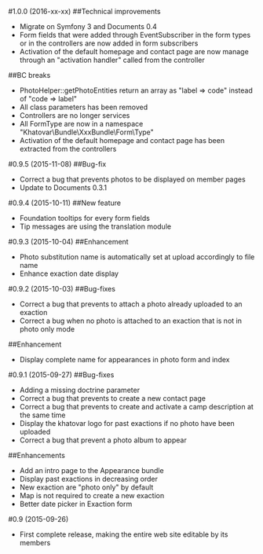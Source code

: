 #1.0.0 (2016-xx-xx)
##Technical improvements
- Migrate on Symfony 3 and Documents 0.4
- Form fields that were added through EventSubscriber in the form types or in the controllers are now added in form subscribers
- Activation of the default homepage and contact page are now manage through an "activation handler" called from the controller

##BC breaks
- PhotoHelper::getPhotoEntities return an array as "label => code" instead of "code => label"
- All class parameters has been removed
- Controllers are no longer services
- All FormType are now in a namespace "Khatovar\Bundle\XxxBundle\Form\Type"
- Activation of the default homepage and contact page has been extracted from the controllers

#0.9.5 (2015-11-08)
##Bug-fix
- Correct a bug that prevents photos to be displayed on member pages
- Update to Documents 0.3.1

#0.9.4 (2015-10-11)
##New feature
- Foundation tooltips for every form fields
- Tip messages are using the translation module

#0.9.3 (2015-10-04)
##Enhancement
- Photo substitution name is automatically set at upload accordingly to file name
- Enhance exaction date display

#0.9.2 (2015-10-03)
##Bug-fixes
- Correct a bug that prevents to attach a photo already uploaded to an exaction
- Correct a bug when no photo is attached to an exaction that is not in photo only mode

##Enhancement
- Display complete name for appearances in photo form and index

#0.9.1 (2015-09-27)
##Bug-fixes
- Adding a missing doctrine parameter
- Correct a bug that prevents to create a new contact page
- Correct a bug that prevents to create and activate a camp description at the same time
- Display the khatovar logo for past exactions if no photo have been uploaded
- Correct a bug that prevent a photo album to appear

##Enhancements
- Add an intro page to the Appearance bundle
- Display past exactions in decreasing order
- New exaction are "photo only" by default
- Map is not required to create a new exaction
- Better date picker in Exaction form

#0.9 (2015-09-26)
- First complete release, making the entire web site editable by its members
